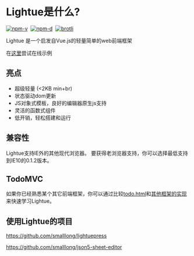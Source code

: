 # Lightue是什么?

<a href="https://npmjs.com/package/lightue"><img src="https://img.shields.io/npm/v/lightue.svg" alt="npm-v"></a>&nbsp;
<a href="https://npmjs.com/package/lightue"><img src="https://img.shields.io/npm/dt/lightue.svg" alt="npm-d"></a>&nbsp;
<a href="https://bundlephobia.com/result?p=lightue"><img src="https://img.badgesize.io/https:/unpkg.com/lightue/dist/lightue.min.js?label=brotli&compression=brotli" alt="brotli"></a>

Lightue 是一个启发自Vue.js的轻量简单的web前端框架

在[这里](https://codepen.io/lxl898/pen/vYyooWK)尝试在线示例

## 亮点

- 超级轻量 (<2KB min+br)
- 状态驱动dom更新
- JS对象式模板，良好的编辑器原生js支持
- 灵活的函数式组件
- 低开销，轻松搭建和运行

## 兼容性

Lightue支持IE外的其他现代浏览器。
要获得老浏览器支持，你可以选择最低支持到IE10的0.1.2版本。

## TodoMVC

如果你已经熟悉某个其它前端框架，你可以通过比较[todo.html](https://github.com/smalllong/lightue/blob/master/todo.html)和[其他框架的实现](https://github.com/tastejs/todomvc)来快速学习Lightue。

## 使用Lightue的项目

https://github.com/smalllong/lightuepress

https://github.com/smalllong/json5-sheet-editor
